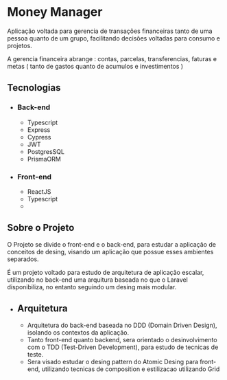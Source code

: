 # Money Manager

Aplicação voltada para gerencia de transações financeiras tanto de uma pessoa quanto de um grupo, facilitando decisões voltadas para consumo e projetos.

A gerencia financeira abrange : contas, parcelas, transferencias, faturas e metas ( tanto de gastos quanto de acumulos e investimentos )

## Tecnologias

- ### Back-end

  - Typescript
  - Express
  - Cypress
  - JWT
  - PostgresSQL
  - PrismaORM

- ### Front-end

  - ReactJS
  - Typescript
  -

## Sobre o Projeto

O Projeto se divide o front-end e o back-end, para estudar a aplicação de conceitos de desing, visando um aplicação que possue esses ambientes separados.

É um projeto voltado para estudo de arquitetura de aplicação escalar, utilizando no back-end uma arquitura baseada no que o Laravel disponibiliza, no entanto seguindo um desing mais modular.

- ## Arquitetura

  - Arquitetura do back-end baseada no DDD (Domain Driven Design), isolando os contextos da aplicação.
  - Tanto front-end quanto backend, sera orientado o desinvolvimento com o TDD (Test-Driven Development), para estudo de tecnicas de teste.
  - Sera visado estudar o desing pattern do Atomic Desing para front-end, utilizando tecnicas de composition e estilizacao utilizando Grid
